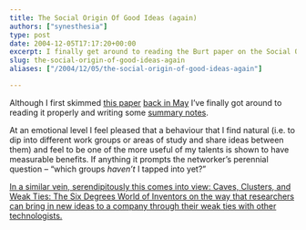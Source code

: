 ```yaml
---
title: The Social Origin Of Good Ideas (again)
authors: ["synesthesia"]
type: post
date: 2004-12-05T17:17:20+00:00
excerpt: I finally get around to reading the Burt paper on the Social Origin of Good Ideas.
slug: the-social-origin-of-good-ideas-again 
aliases: ["/2004/12/05/the-social-origin-of-good-ideas-again"]

---
```

Although I first skimmed [this paper][1] [back in May][2] I&#8217;ve finally got around to reading it properly and writing some [summary notes][3].

At an emotional level I feel pleased that a behaviour that I find natural (i.e. to dip into different work groups or areas of study and share ideas between them) and feel to be one of the more useful of my talents is shown to have measurable benefits. If anything it prompts the networker&#8217;s perennial question &#8211; &#8220;which groups _haven&#8217;t_ I tapped into yet?&#8221;

<ins datetime="2004-11-5T20:33:23-0:00">In a similar vein, serendipitously this comes into view: <a href="https://hbsworkingknowledge.hbs.edu/item.jhtml?id=4516&#038;t=innovation">Caves, Clusters, and Weak Ties: The Six Degrees World of Inventors</a> on the way that researchers can bring in new ideas to a company through their weak ties with other technologists.</ins>

 [1]: https://web.mit.edu/sorensen/www/SOGI.pdf
 [2]: https://www.synesthesia.co.uk/blog/archives/2004/05/28/social-origins-of-good-ideas/
 [3]: https://www.synesthesia.co.uk/blog/wiki/SocialOriginOfGoodIdeas